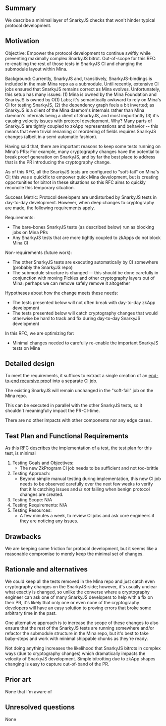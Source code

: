 ## Summary
[summary]: #summary

We describe a minimal layer of SnarkyJS checks that won't hinder typical protocol development.

## Motivation
[motivation]: #motivation

Objective: Empower the protocol development to continue swiftly while preventing maximally complex SnarkyJS bitrot. Out-of-scope for this RFC: re-enabling the rest of those tests in SnarkyJS CI and changing the submodule layout within Mina.

Background: Currently, SnarkyJS and, transitively, SnarkyJS-bindings is included in the main Mina repo as a submodule. Until recently, extensive CI jobs ensured that SnarkyJS remains correct as Mina evolves. Unfortunately, this setup has many issues: (1) Mina is owned by the Mina Foundation and SnarkyJS is owned by O(1) Labs; it's semantically awkward to rely on Mina's CI for testing SnarkyJS, (2) the dependency graph feels a bit inverted; as SnarkyJS is a client of the Mina daemon's internals rather than Mina daemon's internals being a client of SnarkyJS, and most importantly (3) it's causing velocity issues with protocol development. Why? Many parts of SnarkyJS are tightly coupled to zkApp representations and behavior -- this means that even trivial renaming or reordering of fields requires SnarkyJS changes (albeit in a semi-automatic fashion).

Having said that, there are important reasons to keep some tests running on Mina's PRs: For example, many cryptography changes have the potential to break proof generation on SnarkyJS, and by far the best place to address that is the PR introducing the cryptography change.

As of this RFC, all the SnarkyJS tests are configured to "soft-fail" on Mina's CI; this was a quickfix to empower quick Mina development, but is creating opportunities for bitrot in these situations so this RFC aims to quickly reconcile this temporary situation.

Success Metric: Protocol developers are undisturbed by SnarkyJS tests in day-to-day development. However, when deep changes to cryptography are made, the following requirements apply.

Requirements:

* The bare-bones SnarkyJS tests (as described below) run as blocking jobs on Mina PRs
* Any SnarkyJS tests that are more tightly coupled to zkApps do not block Mina CI

Non-requirements (future work):

* The other SnarkyJS tests are executing automatically by CI somewhere (probably the SnarkyJS repo)
* The submodule structure is changed -- this should be done carefully in conjunction with moving Pickles and other cryptography layers out of Mina; perhaps we can remove safely remove it altogether


Hypotheses about how the change meets these needs:

* The tests presented below will not often break with day-to-day zkApp development
* The tests presented below will catch cryptography changes that would otherwise be hard to track and fix during day-to-day SnarkyJS development

In this RFC, we are optimizing for:

* Minimal changes needed to carefully re-enable the important SnarkyJS tests on Mina

## Detailed design
[detailed-design]: #detailed-design

To meet the requirements, it suffices to extract a single creation of an [end-to-end recursive proof](https://github.com/o1-labs/snarkyjs/pull/997/files#diff-32aa0e3ac39d1593084da877ed5ed544175d7058ebeeda1623157b31723b8a9bR40) into a separate CI job.

The existing SnarkyJS will remain unchanged in the "soft-fail" job on the Mina repo.

This can be executed in parallel with the other SnarkyJS tests, so it shouldn't meaningfully impact the PR-CI-time.

There are no other impacts with other components nor any edge cases.

## Test Plan and Functional Requirements
[test-plan-and-functional-requirements]: #test-plan-and-functional-requirements

As this RFC describes the implementation of a test, the test plan for this test, is minimal

1. Testing Goals and Objectives: 
    * The new ZkProgram CI job needs to be sufficient and not too-brittle
2. Testing Approach: 
    * Beyond simple manual testing during implementation, this new CI job needs to be observed carefully over the next few weeks to verify that it _is_ catching issues and _is not_ failing when benign protocol changes are created.
3. Testing Scope:  N/A
4. Testing Requirements: N/A
5. Testing Resources: 
    * A few minutes a week, to review CI jobs and ask core engineers if they are noticing any issues.

## Drawbacks
[drawbacks]: #drawbacks

We are keeping some friction for protocol development, but it seems like a reasonable compromise to merely keep the minimal set of changes.

## Rationale and alternatives
[rationale-and-alternatives]: #rationale-and-alternatives

We could keep all the tests removed in the Mina repo and just catch even cryptography changes on the SnarkyJS-side; however, it's usually unclear what exactly is changed, so unlike the converse where a cryptography engineer can ask one of many SnarkyJS developers to help with a fix on their PR, it's likely that only one or even none of the cryptography developers will have an easy solution to proving errors that broke some arbitrary time in the past.

One alternative approach is to increase the scope of these changes to also ensure that the rest of the SnarkyJS tests are running somewhere and/or refactor the submodule structure in the Mina repo, but it's best to take baby-steps and work with minimal shippable chunks as they're ready.

Not doing anything increases the likelihood that SnarkyJS bitrots in complex ways (due to cryptography changes) which dramatically impacts the velocity of SnarkyJS development. Simple bitrotting due to zkApp shapes changing is easy to capture out-of-band of the PR.

## Prior art
[prior-art]: #prior-art

None that I'm aware of

## Unresolved questions
[unresolved-questions]: #unresolved-questions

None
